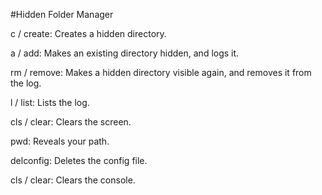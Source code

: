 #Hidden Folder Manager

c / create: Creates a hidden directory.

a / add: Makes an existing directory hidden, and logs it.

rm / remove: Makes a hidden directory visible again, and removes it from the log.

l / list: Lists the log.

cls / clear: Clears the screen.

pwd: Reveals your path.

delconfig: Deletes the config file.

cls / clear: Clears the console.

